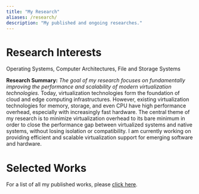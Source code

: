```yaml
---
title: "My Research"
aliases: /research/
description: "My published and ongoing researches."
---
```


# Research Interests

Operating Systems, Computer Architectures, File and Storage Systems

__Research Summary:__ _The goal of my research focuses on fundamentally improving the performance and scalability of modern virtualization technologies._ Today, virtualization technologies form the foundation of cloud and edge computing infrastructures. However, existing virtualization technologies for memory, storage, and even CPU have high performance overhead, especially with increasingly fast hardware. The central theme of my research is to minimize virtualization overhead to its bare minimum in order to close the performance gap between virtualized systems and native systems, without losing isolation or compatibility. I am currently working on providing efficient and scalable virtualization support for emerging software and hardware.

# Selected Works

For a list of all my published works, please [click here](/publications/).
